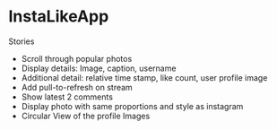 InstaLikeApp
============
Stories
* Scroll through popular photos
* Display details: Image, caption, username
* Additional detail: relative time stamp, like count, user profile image
* Add pull-to-refresh on stream
* Show latest 2 comments
* Display photo with same proportions and style as instagram
* Circular View of the profile Images
